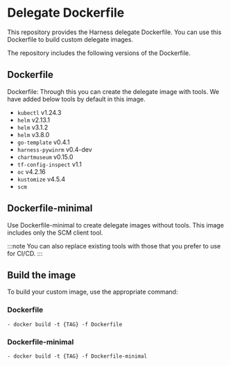 
# Delegate Dockerfile

This repository provides the Harness delegate Dockerfile. You can use this Dockerfile to build custom delegate images.

The repository includes the following versions of the Dockerfile.

## Dockerfile

Dockerfile: Through this you can create the delegate image with tools. We have added below tools by default in this image.

  - `kubectl` v1.24.3
  - `helm` v2.13.1 
  - `helm` v3.1.2
  - `helm` v3.8.0 
  - `go-template` v0.4.1 
  - `harness-pywinrm` v0.4-dev 
  - `chartmuseum` v0.15.0 
  - `tf-config-inspect` v1.1
  - `oc` v4.2.16
  - `kustomize` v4.5.4
  - `scm`

## Dockerfile-minimal

Use Dockerfile-minimal to create delegate images without tools. This image includes only the SCM client tool.

:::note
You can also replace existing tools with those that you prefer to use for CI/CD.
:::

## Build the image

To build your custom image, use the appropriate command:

### Dockerfile

```
- docker build -t {TAG} -f Dockerfile
```

### Dockerfile-minimal

```
- docker build -t {TAG} -f Dockerfile-minimal
```
